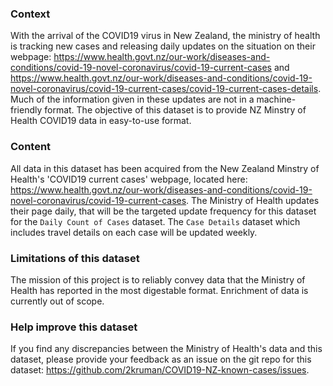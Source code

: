### Context

With the arrival of the COVID19 virus in New Zealand, the ministry of health is tracking new cases and releasing daily updates on the situation on their webpage: https://www.health.govt.nz/our-work/diseases-and-conditions/covid-19-novel-coronavirus/covid-19-current-cases and
https://www.health.govt.nz/our-work/diseases-and-conditions/covid-19-novel-coronavirus/covid-19-current-cases/covid-19-current-cases-details. Much of the information given in these updates are not in a machine-friendly format. The objective of this dataset is to provide NZ Minstry of
Health COVID19 data in easy-to-use format.

### Content

All data in this dataset has been acquired from the New Zealand Minstry of Health's 'COVID19 current cases' webpage, located here: https://www.health.govt.nz/our-work/diseases-and-conditions/covid-19-novel-coronavirus/covid-19-current-cases. The Ministry of Health updates their page daily, that will be the targeted update frequency for this dataset for the `Daily Count of Cases` dataset. The `Case Details` dataset which
includes travel details on each case will be updated weekly.

### Limitations of this dataset

The mission of this project is to reliably convey data that the Ministry of Health has reported in the most digestable format. Enrichment of data is currently out of scope.

### Help improve this dataset

If you find any discrepancies between the Ministry of Health's data and this dataset, please provide your feedback as an issue on the git repo for this dataset: https://github.com/2kruman/COVID19-NZ-known-cases/issues.
